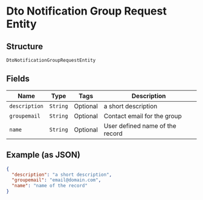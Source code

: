 
# Dto Notification Group Request Entity

## Structure

`DtoNotificationGroupRequestEntity`

## Fields

| Name | Type | Tags | Description |
|  --- | --- | --- | --- |
| `description` | `String` | Optional | a short description |
| `groupemail` | `String` | Optional | Contact email for the group |
| `name` | `String` | Optional | User defined name of the record |

## Example (as JSON)

```json
{
  "description": "a short description",
  "groupemail": "email@domain.com",
  "name": "name of the record"
}
```

